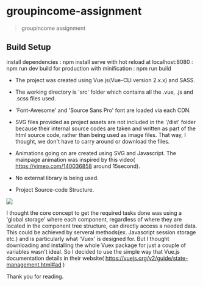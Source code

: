 # groupincome-assignment

> groupincome assignment

## Build Setup

install dependencies : npm install
serve with hot reload at localhost:8080 : npm run dev
build for production with minification : npm run build

<Project Note>
  
- The project was created using Vue.js(Vue-CLI version 2.x.x) and SASS.

- The working directory is 'src' folder which contains all the .vue, .js and .scss files used.

- 'Font-Awesome' and 'Source Sans Pro' font are loaded via each CDN.

- SVG files provided as project assets are not included in the '/dist' folder because their internal source codes are taken and written as part of the html source code, rather than being used as image files. That way, I thought, we don't have to carry around or download the files.

- Animations going on are created using SVG and Javascript. The mainpage animation was inspired by this video(
https://vimeo.com/140036858 around 15second).

- No external library is being used.



- Project Source-code Structure.

<image src="http://lh3.googleusercontent.com/5aKwAHgNpUwpK_cNUOXiuoGHM9vpuXs4fmU_VjAUZFGLNYcdLwy__nWmcCgm4oN7QLcXdeXovIutUhOEEaCz=w1600-h709-rw" />

I thought the core concept to get the required tasks done was using a 'global storage' where each component, regardless of where they are located in the component tree structure, can directly access a needed data. This could be achieved by serveral methods(ex. Javascript session storage etc.) and is particularly what 'Vuex' is designed for. But I thought downloading and installing the whole Vuex package for just a couple of variables wasn't ideal. So I decided to use the simple way that Vue.js documentation details in their website( https://vuejs.org/v2/guide/state-management.html#ad )


Thank you for reading.

